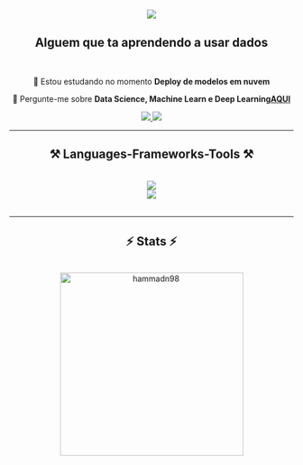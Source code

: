 
<h1 align="center">
    <img src="https://readme-typing-svg.herokuapp.com/?font=Righteous&size=35&center=true&vCenter=true&width=500&height=70&duration=4000&lines=Falaa+CPX!+👋;+Nimer+Aqui!;" />
</h1>

<h2 align="center">Alguem que ta aprendendo a usar dados</h2>

<br/>

 <div align="center">
 
 <!--🔭 Trabalhando na [Formação Machine Learning Specialist](https://www.dio.me/curso-machine-learning)-->
 
 🌱  Estou estudando no momento **Deploy de modelos em nuvem**

💬  Pergunte-me sobre **Data Science, Machine Learn e Deep Learning[AQUI](https://github.com/HammadN98/HammadN98/issues)**



 </div>
 
<div align="center"> 
  <a href="nimerhammad98@gmail.com">
    <img src="https://img.shields.io/badge/Gmail-333333?style=for-the-badge&logo=gmail&logoColor=red" />
  </a>
  <a href="https://www.linkedin.com/in/hammad-nimer/" target="_blank">
    <img src="https://img.shields.io/badge/LinkedIn-0077B5?style=for-the-badge&logo=linkedin&logoColor=white" target="_blank" />
  </a>
 <!-- <a href="https://salesp07.github.io" target="_blank">
     <img src="https://img.shields.io/badge/Portfolio-FF5722?style=for-the-badge&logo=todoist&logoColor=white" target="_blank" /> <!-- sqlite, safari, google-chrome are other good icon options
  </a> --> 
</div>

 <hr/>
 
<h2 align="center">⚒️ Languages-Frameworks-Tools ⚒️</h2>
<br/>
<div align="center">
    <img src="https://skillicons.dev/icons?i=python,mysql,mongodb,sklearn,tensorflow,opencv,pytorch" /><br>
    <img src="https://skillicons.dev/icons?i=vscode,github,figma,git" />
</div>

<br/>

</div>

<hr/>

<h2 align="center">⚡ Stats ⚡</h2>
<br>
<div align=center>

  <img width=325 src="https://github-readme-stats.vercel.app/api?username=hammadn98&show_icons=true&theme=onedark&locale=en" alt="hammadn98" />
</div>

